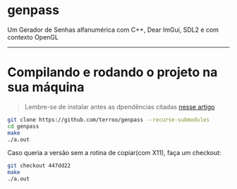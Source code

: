 # genpass
Um Gerador de Senhas alfanumérica com C++, Dear ImGui, SDL2 e com contexto OpenGL

---

# Compilando e rodando o projeto na sua máquina
> Lembre-se de instalar antes as dpendências citadas [nesse artigo](https://terminalroot.com.br/2024/03/como-compilar-projetos-com-opengl-sdl2-e-dear-imgui.html)

```bash
git clone https://github.com/terroo/genpass --recurse-submodules
cd genpass
make
./a.out
```

Caso queria a versão sem a rotina de copiar(com X11), faça um checkout:
```bash
git checkout 447dd22
make
./a.out
```
